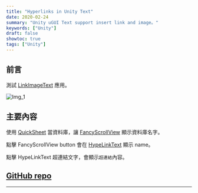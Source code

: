 ```yaml
---
title: "Hyperlinks in Unity Text"
date: 2020-02-24
summary: "Unity uGUI Text support insert link and image。"
keywords: ["Unity"]
draft: false
showtoc: true
tags: ["Unity"]
---
```


## 前言

測試 [LinkImageText](https://github.com/akof1314/uGUI_LinkImageText) 應用。

![Img_1](https://github.com/Wenrong274/HyperlinksText/blob/master/doc/img/1.png)

## 主要內容

使用 [QuickSheet](https://github.com/kimsama/Unity-QuickSheet) 當資料庫，讓 [FancyScrollView](https://github.com/setchi/FancyScrollView) 顯示資料庫名字。

點擊 FancyScrollView button 會在 [HypeLinkText](https://github.com/akof1314/uGUI_LinkImageText) 顯示 name。

點擊 HypeLinkText 超連結文字，會顯示`超連結`內容。

## [GitHub repo](https://github.com/Wenrong274/HyperlinksText)

---
